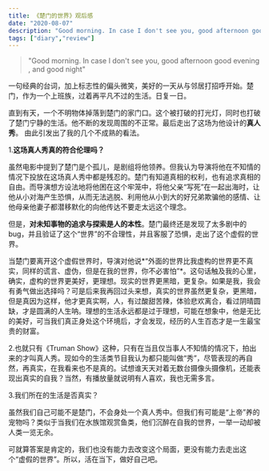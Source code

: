```yaml
---
title: 《楚门的世界》观后感
date: "2020-08-07"
description: "Good morning. In case I don't see you, good afternoon good evening , and good night"
tags: ["diary","review"]
---
```


> "Good morning. In case I don't see you, good afternoon good evening , and good night"

一句经典的台词，加上标志性的偏头微笑，美好的一天从与邻居打招呼开始。楚门，作为一个上班族，过着再平凡不过的生活。日复一日。

直到有天，一个不明物体掉落到楚门的家门口。这个被打破的打光灯，同时也打破了楚门宁静的生活。他不断的发现周围的不正常。最后走出了这场为他设计的**真人秀**。
由此引发出了我的几个不成熟的看法。

1.**这场真人秀真的符合伦理吗？**

虽然电影中提到了楚门是个孤儿，是剧组将他领养。但我认为导演将他在不知情的情况下投放在这场真人秀中都是残忍的。楚门有知道真相的权利，也有追求真相的自由。而导演想方设法地将他困在这个牢笼中，将他父亲“写死”在一起出海时，让他从小对海产生恐惧，从而无法逃脱、利用他从小到大的好兄弟欺骗他的感情、让他母亲他妻子都潜移默化的向他传达不要走太远这个理念。

但是，**对未知事物的追求与探索是人的本性**。楚门最终还是发现了太多剧中的bug，并且验证了这个“世界”的不合理性，并且客服了恐惧，走出了这个虚假的世界。

当楚门要离开这个虚假世界时，导演对他说*“外面的世界比我虚构的世界更不真实，同样的谎言、虚伪，但是在我的世界，你不必害怕”*。这句话触及我的心里，确实，虚构的世界更美好，更理想。现实的世界更黑暗，更复杂。如果是我，我会有勇气做出选择吗？可是后来我再回过头来想，真实的世界虽然更复杂，更黑暗，但是真因为这样，他才更真实啊，人，有过酸甜苦辣，体验悲欢离合，看过阴晴圆缺，才是圆满的人生呐。理想的生活永远都是过于理想，可能在想象中，他是无比的美好，可当我们真正身处这个环境后，才会发现，经历的人生百态才是一生最宝贵的财富。

2.也就只有《Truman Show》这种，只有在当且仅当事人不知情的情况下，拍出来的才叫真人秀。现如今的生活类节目我认为都只能叫做“秀”，尽管表现的再自然，再真实，在我看来也不是真的。试想谁天天对着无数台摄像头摄像机，还能表现出真实的自我？当然，有播放量就说明有人喜欢，我也无需多言。

3.我们所在的生活是否真实？

虽然我们自己可能不是楚门，不会身处一个真人秀中。但我们有可能是“上帝”养的宠物吗？类似于当我们在水族馆观赏鱼类，他们沉醉在自我的世界，一举一动却被人类一览无余。

可就算答案是肯定的，我们也没有能力去改变这个局面，更没有能力去走出这个“虚假的世界”。所以，活在当下，做好自己吧。